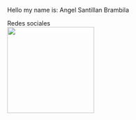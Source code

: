 Hello my name is:
  Angel Santillan Brambila




Redes sociales
<br>
<img height="200" src="https://image.flaticon.com/icons/svg/174/174857.svg"/>